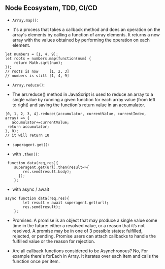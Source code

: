## Node Ecosystem, TDD, CI/CD

* `Array.map()`:

- It's a process that takes a callback method and does an operation on the array's elements by calling a function of array elements. It returns a new array with the values obtained by performing the operation on each element. 

```
let numbers = [1, 4, 9];
let roots = numbers.map(function(num) {
    return Math.sqrt(num);
});
// roots is now     [1, 2, 3]
// numbers is still [1, 4, 9]
```

* `Array.reduce()`:
- The arr.reduce() method in JavaScript is used to reduce an array to a single value by running a given function for each array value (from left to right) and saving the function's return value in an accumulator.

```
[0, 1, 2, 3, 4].reduce((accumulator, currentValue, currentIndex, array) => {
   accumulator+=currentValue;
 return accumulator;
}, 0);
// it will return 10 
```

* `superagent.get()`:

- with `.then()`:
```
 function data(req,res){
    superagent.get(url).then(result=>{
        res.send(result.body);
      });
    };
```
- with async / await
```
async function data(req,res){
        let result = await superagent.get(url);
        res.send(result);
    };
```

* Promises:
A promise is an object that may produce a single value some time in the future: either a resolved value, or a reason that it’s not resolved. A promise may be in one of 3 possible states: fulfilled, rejected, or pending. Promise users can attach callbacks to handle the fulfilled value or the reason for rejection.

* Are all callback functions considered to be Asynchronous?
No, For example there's forEach in Array. It iterates over each item and calls the function once per item.
